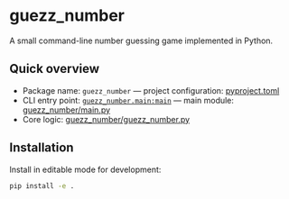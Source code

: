 # guezz_number

A small command-line number guessing game implemented in Python.

## Quick overview

- Package name: `guezz_number` — project configuration: [pyproject.toml](pyproject.toml)  
- CLI entry point: [`guezz_number.main:main`](guezz_number/main.py) — main module: [guezz_number/main.py](guezz_number/main.py)  
- Core logic: [guezz_number/guezz_number.py](guezz_number/guezz_number.py)

## Installation

Install in editable mode for development:

```sh
pip install -e .
```